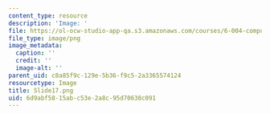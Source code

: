 ```yaml
---
content_type: resource
description: 'Image: '
file: https://ol-ocw-studio-app-qa.s3.amazonaws.com/courses/6-004-computation-structures-spring-2017/6d9abf5815abc53e2a8c95d70638c091_Slide17.png
file_type: image/png
image_metadata:
  caption: ''
  credit: ''
  image-alt: ''
parent_uid: c8a85f9c-129e-5b36-f9c5-2a3365574124
resourcetype: Image
title: Slide17.png
uid: 6d9abf58-15ab-c53e-2a8c-95d70638c091
---
```

